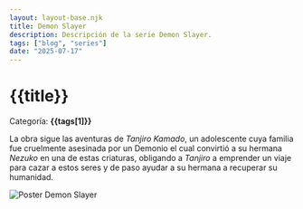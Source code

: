 ```yaml
---
layout: layout-base.njk
title: Demon Slayer
description: Descripción de la serie Demon Slayer.
tags: ["blog", "series"]
date: "2025-07-17"
---
```


# {{title}}

Categoría: **{{tags[1]}}**

La obra sigue las aventuras de _Tanjiro Kamado_, un adolescente cuya familia fue cruelmente asesinada por un Demonio el cual convirtió a su hermana _Nezuko_ en una de estas criaturas, obligando a _Tanjiro_ a emprender un viaje para cazar a estos seres y de paso ayudar a su hermana a recuperar su humanidad.

![Poster Demon Slayer](/img/serie-demon-slayer.jpg)
